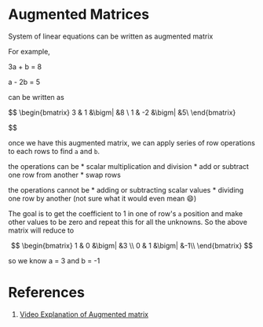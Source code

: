 # Augmented Matrices 

System of linear equations can be written as augmented matrix

For example,

3a + b = 8

a - 2b = 5

can be written as

$$
\begin{bmatrix}
3 & 1 &\bigm| &8 \\
1 & -2 &\bigm| &5\\
\end{bmatrix}

$$

once we have this augmented matrix, we can apply series of row operations to each rows to find `a` and `b`.

the operations can be 
    * scalar multiplication and division
    * add or subtract one row from another
    * swap rows

the operations cannot be
    * adding or subtracting scalar values
    * dividing one row by another (not sure what it would even mean 😄)

The goal is to get the coefficient to 1 in one of row's `a` position and make other values to be zero and repeat this for all the unknowns. So the above matrix will reduce to

$$
\begin{bmatrix}
1 & 0 &\bigm| &3 \\
0 & 1 &\bigm| &-1\\
\end{bmatrix}
$$

so we know a = 3 and b = -1

# References

1. [Video Explanation of Augmented matrix](https://www.youtube.com/watch?v=sza_BKR2KFc&list=PL5KkMZvBpo5C6yh94U8m_9TL6MplIK9RZ)




